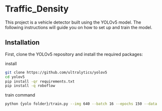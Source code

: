 # Traffic_Density
This project is a vehicle detector built using the YOLOv5 model. The following instructions will guide you on how to set up and train the model.

## Installation

First, clone the YOLOv5 repository and install the required packages:

install 
```sh
git clone https://github.com/ultralytics/yolov5
cd yolov5
pip install -qr requirements.txt
pip install -q roboflow
```

train command
``` sh
python {yolo folder}/train.py --img 640 --batch 16 --epochs 150 --data {data folder}/data.yaml --weights yolov5m.pt --cache
```
